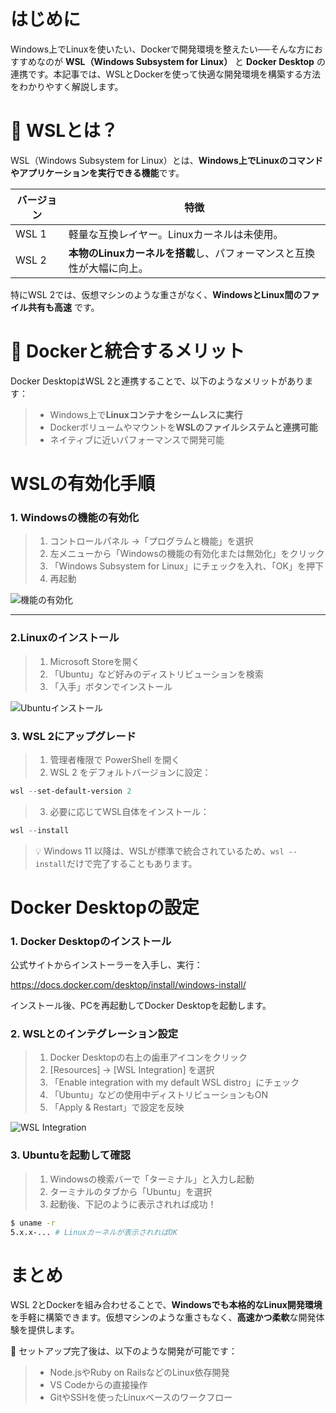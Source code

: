 # はじめに

Windows上でLinuxを使いたい、Dockerで開発環境を整えたい──そんな方におすすめなのが **WSL（Windows Subsystem for Linux）** と **Docker Desktop** の連携です。本記事では、WSLとDockerを使って快適な開発環境を構築する方法をわかりやすく解説します。

# 🐧 WSLとは？

WSL（Windows Subsystem for Linux）とは、**Windows上でLinuxのコマンドやアプリケーションを実行できる機能**です。

| バージョン | 特徴                                      |
| ----- | --------------------------------------- |
| WSL 1 | 軽量な互換レイヤー。Linuxカーネルは未使用。                |
| WSL 2 | **本物のLinuxカーネルを搭載**し、パフォーマンスと互換性が大幅に向上。 |

特にWSL 2では、仮想マシンのような重さがなく、**WindowsとLinux間のファイル共有も高速** です。

# 🐳 Dockerと統合するメリット

Docker DesktopはWSL 2と連携することで、以下のようなメリットがあります：

>* Windows上で**Linuxコンテナをシームレスに実行**
>* Dockerボリュームやマウントを**WSLのファイルシステムと連携可能**
>* ネイティブに近いパフォーマンスで開発可能

# WSLの有効化手順

### 1. Windowsの機能の有効化

>1. コントロールパネル →「プログラムと機能」を選択
>2. 左メニューから「Windowsの機能の有効化または無効化」をクリック
>3. 「Windows Subsystem for Linux」にチェックを入れ、「OK」を押下
>4. 再起動

![機能の有効化](https://qiita-image-store.s3.ap-northeast-1.amazonaws.com/0/3760374/b0a352ac-7a7a-da8c-7efe-15246e801cc0.png)

---

### 2.Linuxのインストール

>1. Microsoft Storeを開く
>2. 「Ubuntu」など好みのディストリビューションを検索
>3. 「入手」ボタンでインストール
   
![Ubuntuインストール](https://qiita-image-store.s3.ap-northeast-1.amazonaws.com/0/3760374/301e0e46-4029-863e-5ff2-db4fb13cb0db.png)

### 3. WSL 2にアップグレード

>1. 管理者権限で PowerShell を開く
>2. WSL 2 をデフォルトバージョンに設定：

```powershell
wsl --set-default-version 2
```

>3. 必要に応じてWSL自体をインストール：

```powershell
wsl --install
```

> 💡 Windows 11 以降は、WSLが標準で統合されているため、`wsl --install`だけで完了することもあります。

# Docker Desktopの設定

### 1. Docker Desktopのインストール

公式サイトからインストーラーを入手し、実行：


https://docs.docker.com/desktop/install/windows-install/

インストール後、PCを再起動してDocker Desktopを起動します。

### 2. WSLとのインテグレーション設定

>1. Docker Desktopの右上の歯車アイコンをクリック
>2. \[Resources] → \[WSL Integration] を選択
>3. 「Enable integration with my default WSL distro」にチェック
>4. 「Ubuntu」などの使用中ディストリビューションもON
>5. 「Apply & Restart」で設定を反映
   
![WSL Integration](https://qiita-image-store.s3.ap-northeast-1.amazonaws.com/0/3760374/7aa6ea45-3610-75bf-0827-a5d4a2f76b8e.png)


### 3. Ubuntuを起動して確認

>1. Windowsの検索バーで「ターミナル」と入力し起動
>2. ターミナルのタブから「Ubuntu」を選択
>3. 起動後、下記のように表示されれば成功！

```bash
$ uname -r
5.x.x-... # Linuxカーネルが表示されればOK
```

# まとめ

WSL 2とDockerを組み合わせることで、**Windowsでも本格的なLinux開発環境**を手軽に構築できます。仮想マシンのような重さもなく、**高速かつ柔軟**な開発体験を提供します。

📝 セットアップ完了後は、以下のような開発が可能です：

>* Node.jsやRuby on RailsなどのLinux依存開発
>* VS Codeからの直接操作
>* GitやSSHを使ったLinuxベースのワークフロー